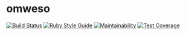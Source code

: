 # omweso

[![Build Status](https://travis-ci.com/kalmenius/omweso.svg?branch=main)](https://travis-ci.com/kalmenius/omweso)
[![Ruby Style Guide](https://img.shields.io/badge/code_style-standard-brightgreen.svg)](https://github.com/testdouble/standard)
[![Maintainability](https://api.codeclimate.com/v1/badges/01f724951d7ab9e0f2a0/maintainability)](https://codeclimate.com/github/kalmenius/omweso/maintainability)
[![Test Coverage](https://api.codeclimate.com/v1/badges/01f724951d7ab9e0f2a0/test_coverage)](https://codeclimate.com/github/kalmenius/omweso/test_coverage)